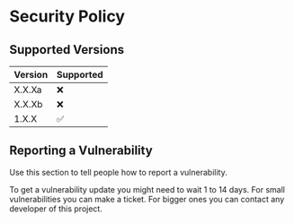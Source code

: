 # Security Policy

## Supported Versions

| Version | Supported          |
| ------- | ------------------ |
| X.X.Xa  | :x: |
| X.X.Xb  | :x: |
| 1.X.X   | :white_check_mark: |

## Reporting a Vulnerability

Use this section to tell people how to report a vulnerability.

To get a vulnerability update you might need to wait 1 to 14 days.
For small vulnerabilities you can make a ticket.
For bigger ones you can contact any developer of this project.
